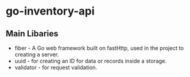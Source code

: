 # go-inventory-api

## Main Libaries
- fiber - A Go web framework built on fastHttp, used in the project to creating a server.
- uuid - for creating an ID for data or records inside a storage.
- validator - for request validation.